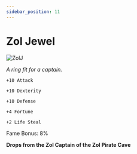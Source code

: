 ```yaml
---
sidebar_position: 11
---
```


# Zol Jewel

![ZolJ](https://vwiki.valorserver.com/api/item/picture/zol%20jewel)

<i>A ring fit for a captain.</i>

    +10 Attack
    
    +10 Dexterity
    
    +10 Defense
    
    +4 Fortune
    
    +2 Life Steal
    
Fame Bonus: 8%

**Drops from the Zol Captain of the Zol Pirate Cave**
